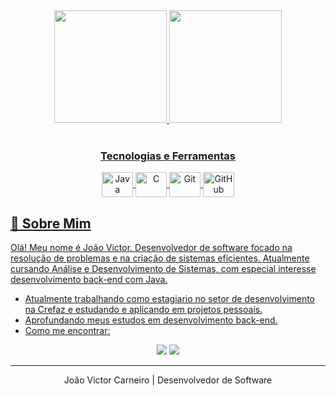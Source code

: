 <div align="center">
  <a href="https://github.com/DevJoaoCarneiro">
  <img height="180em" src="https://github-readme-stats.vercel.app/api?username=DevJoaoCarneiro&show_icons=true&theme=tokyonight&include_all_commits=true&count_private=true"/>
  <img height="180em" src="https://github-readme-stats.vercel.app/api/top-langs/?username=DevJoaoCarneiro&layout=compact&langs_count=7&theme=tokyonight"/>
</div>

<div align="center" style="display: inline_block;"><br>
  <h3>Tecnologias e Ferramentas</h3>
  <img align="center" alt="Java" height="40" width="50" src="https://cdn.jsdelivr.net/gh/devicons/devicon/icons/java/java-original-wordmark.svg">
  <img align="center" alt="C" height="40" width="50" src="https://cdn.jsdelivr.net/gh/devicons/devicon/icons/c/c-original.svg">
  <img align="center" alt="Git" height="40" width="50" src="https://cdn.jsdelivr.net/gh/devicons/devicon/icons/git/git-original.svg">
  <img align="center" alt="GitHub" height="40" width="50" src="https://cdn.jsdelivr.net/gh/devicons/devicon/icons/github/github-original.svg">
</div>

## 🚀 Sobre Mim
<p>
  Olá! Meu nome é João Victor. Desenvolvedor de software focado na resolução de problemas e na criação de sistemas eficientes. Atualmente cursando Análise e Desenvolvimento de Sistemas, com especial interesse desenvolvimento back-end com Java.
</p>

-  Atualmente trabalhando como estagiario no setor de desenvolvimento na Crefaz e estudando e aplicando em projetos pessoais.
-  Aprofundando meus estudos em desenvolvimento back-end.
-  Como me encontrar:

<div align="center"> 
  <a href="vcarneirooo2@gmail.com"><img src="https://img.shields.io/badge/Gmail-D14836?style=for-the-badge&logo=gmail&logoColor=white" target="_blank"></a>
  <a href="https://www.linkedin.com/in/joaovictor-carneirooo/" target="_blank"><img src="https://img.shields.io/badge/LinkedIn-0077B5?style=for-the-badge&logo=linkedin&logoColor=white" target="_blank"></a> 
</div>

---
<div align="center">
  <p>João Victor Carneiro | Desenvolvedor de Software</p>
</div>
